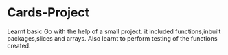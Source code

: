 # Cards-Project
Learnt basic Go with the help of a small project.
it included functions,inbuilt packages,slices and arrays.
Also learnt to perform testing of the functions created.